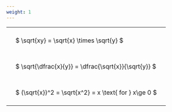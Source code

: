 ```yaml
---
weight: 1
---
```


<style type="text/css">
#T_2e537 th.col_heading {
  text-align: left;
  font-size: 1em;
}
#T_2e537 td {
  text-align: left;
  font-size: 1em;
  padding: 1.5em;
}
</style>
<table id="T_2e537">
  <thead>
  </thead>
  <tbody>
    <tr>
      <td id="T_2e537_row0_col0" class="data row0 col0" >$ \sqrt{xy} = \sqrt{x} \times \sqrt{y} $</td>
    </tr>
    <tr>
      <td id="T_2e537_row1_col0" class="data row1 col0" >$ \sqrt{\dfrac{x}{y}} = \dfrac{\sqrt{x}}{\sqrt{y}} $</td>
    </tr>
    <tr>
      <td id="T_2e537_row2_col0" class="data row2 col0" >$ (\sqrt{x})^2 = \sqrt{x^2} = x \text{ for } x\ge 0 $</td>
    </tr>
  </tbody>
</table>
